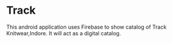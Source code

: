 # Track
This android application uses Firebase to show catalog of Track Knitwear,Indore. It will act as a digital catalog.
